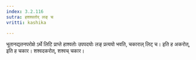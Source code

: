 ```yaml
---
index: 3.2.116
sutra: हशश्वतोर् लङ् च
vritti: kashika

---
```

भूतानद्यतनपरोक्षे ऽर्थे लिटि प्राप्ते हाश्वतोः उपपदयोः लङ् प्रत्ययो भवति, चकाराल् लिट् च। इति ह अकरोत्, इति ह चकार। शश्वदकरोत्, शश्वच् चकार।